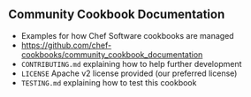 ## Community Cookbook Documentation
* Examples for how Chef Software cookbooks are managed
* <https://github.com/chef-cookbooks/community_cookbook_documentation>
* `CONTRIBUTING.md` explaining how to help further development
* `LICENSE` Apache v2 license provided (our preferred license)
* `TESTING.md` explaining how to test this cookbook
